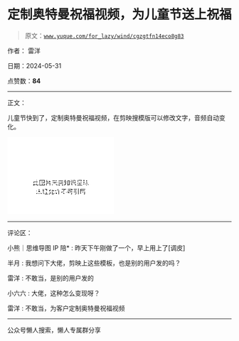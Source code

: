 # 定制奥特曼祝福视频，为儿童节送上祝福

> 原文：[`www.yuque.com/for_lazy/wind/cgzgtfn14eco8g83`](https://www.yuque.com/for_lazy/wind/cgzgtfn14eco8g83)

作者： 雷洋

日期：2024-05-31

点赞数：**84**

* * *

正文：

儿童节快到了，定制奥特曼祝福视频，在剪映搜模版可以修改文字，音频自动变化。

![](img/c9cffe958c3aa7f5be83d09c67653135.png)

* * *

评论区：

小熊｜思维导图 IP 陪* : 昨天下午刚做了一个，早上用上了[调皮]

半月 : 我想问下大佬，剪映上这些模板，也是别的用户发的吗？

雷洋 : 不敢当，是别的用户发的

小六六 : 大佬，这种怎么变现呀？

雷洋 : 不敢当，为客户定制奥特曼祝福视频

* * *

公众号懒人搜索，懒人专属群分享